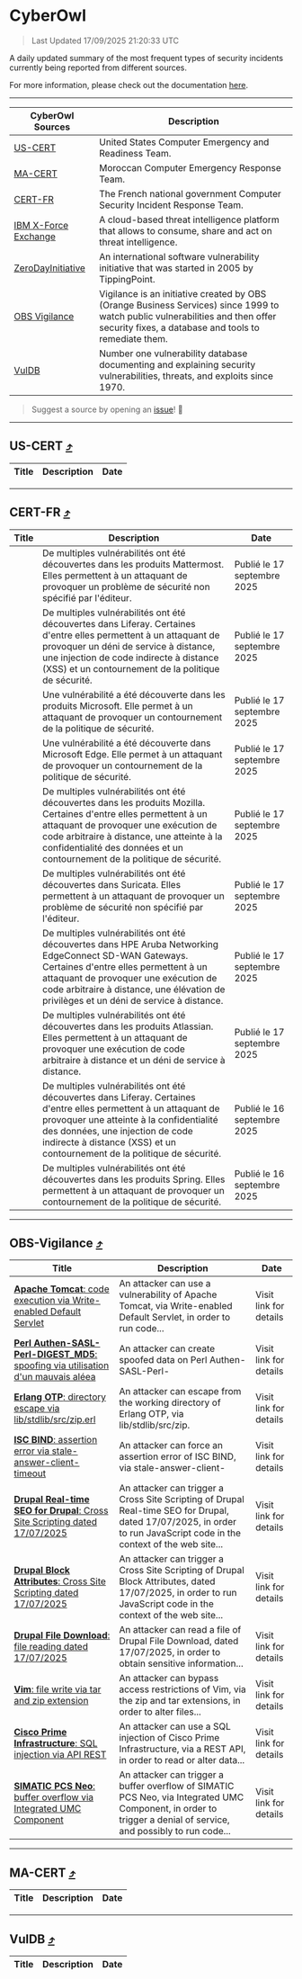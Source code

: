 
 <div id='top'></div>

# CyberOwl

 > Last Updated 17/09/2025 21:20:33 UTC
 
 A daily updated summary of the most frequent types of security incidents currently being reported from different sources.
 
 For more information, please check out the documentation [here](./docs/README.md).
 
 ---
 |CyberOwl Sources|Description|
 |---|---|
 |[US-CERT](#us-cert-arrow_heading_up)|United States Computer Emergency and Readiness Team.|
 |[MA-CERT](#ma-cert-arrow_heading_up)|Moroccan Computer Emergency Response Team.|
 |[CERT-FR](#cert-fr-arrow_heading_up)|The French national government Computer Security Incident Response Team.|
 |[IBM X-Force Exchange](#ibmcloud-arrow_heading_up)|A cloud-based threat intelligence platform that allows to consume, share and act on threat intelligence.|
 |[ZeroDayInitiative](#zerodayinitiative-arrow_heading_up)|An international software vulnerability initiative that was started in 2005 by TippingPoint.|
 |[OBS Vigilance](#obs-vigilance-arrow_heading_up)|Vigilance is an initiative created by OBS (Orange Business Services) since 1999 to watch public vulnerabilities and then offer security fixes, a database and tools to remediate them.|
 |[VulDB](#vuldb-arrow_heading_up)|Number one vulnerability database documenting and explaining security vulnerabilities, threats, and exploits since 1970.|
 
 > Suggest a source by opening an [issue](https://github.com/karimhabush/cyberowl/issues)! :raised_hands:
 ---

## US-CERT [:arrow_heading_up:](#cyberowl)

 |Title|Description|Date|
 |---|---|---|
 
 ---

## CERT-FR [:arrow_heading_up:](#cyberowl)

 |Title|Description|Date|
 |---|---|---|
 |[](https://www.cert.ssi.gouv.fr/avis/CERTFR-2025-AVI-0801/)|De multiples vulnérabilités ont été découvertes dans les produits Mattermost. Elles permettent à un attaquant de provoquer un problème de sécurité non spécifié par l'éditeur.|Publié le 17 septembre 2025|
 |[](https://www.cert.ssi.gouv.fr/avis/CERTFR-2025-AVI-0800/)|De multiples vulnérabilités ont été découvertes dans Liferay. Certaines d'entre elles permettent à un attaquant de provoquer un déni de service à distance, une injection de code indirecte à distance (XSS) et un contournement de la politique de sécurité.|Publié le 17 septembre 2025|
 |[](https://www.cert.ssi.gouv.fr/avis/CERTFR-2025-AVI-0799/)|Une vulnérabilité a été découverte dans les produits Microsoft. Elle permet à un attaquant de provoquer un contournement de la politique de sécurité.|Publié le 17 septembre 2025|
 |[](https://www.cert.ssi.gouv.fr/avis/CERTFR-2025-AVI-0798/)|Une vulnérabilité a été découverte dans Microsoft Edge. Elle permet à un attaquant de provoquer un contournement de la politique de sécurité.|Publié le 17 septembre 2025|
 |[](https://www.cert.ssi.gouv.fr/avis/CERTFR-2025-AVI-0797/)|De multiples vulnérabilités ont été découvertes dans les produits Mozilla. Certaines d'entre elles permettent à un attaquant de provoquer une exécution de code arbitraire à distance, une atteinte à la confidentialité des données et un contournement de la politique de sécurité.|Publié le 17 septembre 2025|
 |[](https://www.cert.ssi.gouv.fr/avis/CERTFR-2025-AVI-0796/)|De multiples vulnérabilités ont été découvertes dans Suricata. Elles permettent à un attaquant de provoquer un problème de sécurité non spécifié par l'éditeur.|Publié le 17 septembre 2025|
 |[](https://www.cert.ssi.gouv.fr/avis/CERTFR-2025-AVI-0795/)|De multiples vulnérabilités ont été découvertes dans HPE Aruba Networking EdgeConnect SD-WAN Gateways. Certaines d'entre elles permettent à un attaquant de provoquer une exécution de code arbitraire à distance, une élévation de privilèges et un déni de service à distance.|Publié le 17 septembre 2025|
 |[](https://www.cert.ssi.gouv.fr/avis/CERTFR-2025-AVI-0794/)|De multiples vulnérabilités ont été découvertes dans les produits Atlassian. Elles permettent à un attaquant de provoquer une exécution de code arbitraire à distance et un déni de service à distance.|Publié le 17 septembre 2025|
 |[](https://www.cert.ssi.gouv.fr/avis/CERTFR-2025-AVI-0793/)|De multiples vulnérabilités ont été découvertes dans Liferay. Certaines d'entre elles permettent à un attaquant de provoquer une atteinte à la confidentialité des données, une injection de code indirecte à distance (XSS) et un contournement de la politique de sécurité.|Publié le 16 septembre 2025|
 |[](https://www.cert.ssi.gouv.fr/avis/CERTFR-2025-AVI-0792/)|De multiples vulnérabilités ont été découvertes dans les produits Spring. Elles permettent à un attaquant de provoquer un contournement de la politique de sécurité.|Publié le 16 septembre 2025|
 
 ---

## OBS-Vigilance [:arrow_heading_up:](#cyberowl)

 |Title|Description|Date|
 |---|---|---|
 |[<a href="https://vigilance.fr/vulnerability/Apache-Tomcat-code-execution-via-Write-enabled-Default-Servlet-45917" class="noirorange"><b>Apache Tomcat</b>: code execution via Write-enabled Default Servlet</a>](https://vigilance.fr/vulnerability/Apache-Tomcat-code-execution-via-Write-enabled-Default-Servlet-45917)|An attacker can use a vulnerability of Apache Tomcat, via Write-enabled Default Servlet, in order to run code...|Visit link for details|
 |[<a href="https://vigilance.fr/vulnerability/Perl-Authen-SASL-Perl-DIGEST-MD5-spoofing-via-utilisation-d-un-mauvais-aleea-47738" class="noirorange"><b>Perl Authen-SASL-Perl-<wbr>DIGEST_MD5</wbr></b>: spoofing via utilisation d'un mauvais aléea</a>](https://vigilance.fr/vulnerability/Perl-Authen-SASL-Perl-DIGEST-MD5-spoofing-via-utilisation-d-un-mauvais-aleea-47738)|An attacker can create spoofed data on Perl Authen-SASL-Perl-|Visit link for details|
 |[<a href="https://vigilance.fr/vulnerability/Erlang-OTP-directory-escape-via-lib-stdlib-src-zip-erl-47737" class="noirorange"><b>Erlang OTP</b>: directory escape via lib/stdlib/src/zip.<wbr>erl</wbr></a>](https://vigilance.fr/vulnerability/Erlang-OTP-directory-escape-via-lib-stdlib-src-zip-erl-47737)|An attacker can escape from the working directory of Erlang OTP, via lib/stdlib/src/zip.|Visit link for details|
 |[<a href="https://vigilance.fr/vulnerability/ISC-BIND-assertion-error-via-stale-answer-client-timeout-47734" class="noirorange"><b>ISC BIND</b>: assertion error via stale-answer-client-<wbr>timeout</wbr></a>](https://vigilance.fr/vulnerability/ISC-BIND-assertion-error-via-stale-answer-client-timeout-47734)|An attacker can force an assertion error of ISC BIND, via stale-answer-client-|Visit link for details|
 |[<a href="https://vigilance.fr/vulnerability/Drupal-Real-time-SEO-for-Drupal-Cross-Site-Scripting-dated-17-07-2025-47732" class="noirorange"><b>Drupal Real-time SEO for Drupal</b>: Cross Site Scripting dated 17/07/2025</a>](https://vigilance.fr/vulnerability/Drupal-Real-time-SEO-for-Drupal-Cross-Site-Scripting-dated-17-07-2025-47732)|An attacker can trigger a Cross Site Scripting of Drupal Real-time SEO for Drupal, dated 17/07/2025, in order to run JavaScript code in the context of the web site...|Visit link for details|
 |[<a href="https://vigilance.fr/vulnerability/Drupal-Block-Attributes-Cross-Site-Scripting-dated-17-07-2025-47731" class="noirorange"><b>Drupal Block Attributes</b>: Cross Site Scripting dated 17/07/2025</a>](https://vigilance.fr/vulnerability/Drupal-Block-Attributes-Cross-Site-Scripting-dated-17-07-2025-47731)|An attacker can trigger a Cross Site Scripting of Drupal Block Attributes, dated 17/07/2025, in order to run JavaScript code in the context of the web site...|Visit link for details|
 |[<a href="https://vigilance.fr/vulnerability/Drupal-File-Download-file-reading-dated-17-07-2025-47730" class="noirorange"><b>Drupal File Download</b>: file reading dated 17/07/2025</a>](https://vigilance.fr/vulnerability/Drupal-File-Download-file-reading-dated-17-07-2025-47730)|An attacker can read a file of Drupal File Download, dated 17/07/2025, in order to obtain sensitive information...|Visit link for details|
 |[<a href="https://vigilance.fr/vulnerability/Vim-file-write-via-tar-and-zip-extension-47729" class="noirorange"><b>Vim</b>: file write via tar and zip extension</a>](https://vigilance.fr/vulnerability/Vim-file-write-via-tar-and-zip-extension-47729)|An attacker can bypass access restrictions of Vim, via the zip and tar extensions, in order to alter files...|Visit link for details|
 |[<a href="https://vigilance.fr/vulnerability/Cisco-Prime-Infrastructure-SQL-injection-via-API-REST-47728" class="noirorange"><b>Cisco Prime Infrastructure</b>: SQL injection via API REST</a>](https://vigilance.fr/vulnerability/Cisco-Prime-Infrastructure-SQL-injection-via-API-REST-47728)|An attacker can use a SQL injection of Cisco Prime Infrastructure, via a REST API, in order to read or alter data...|Visit link for details|
 |[<a href="https://vigilance.fr/vulnerability/SIMATIC-PCS-Neo-buffer-overflow-via-Integrated-UMC-Component-45909" class="noirorange"><b>SIMATIC PCS Neo</b>: buffer overflow via Integrated UMC Component</a>](https://vigilance.fr/vulnerability/SIMATIC-PCS-Neo-buffer-overflow-via-Integrated-UMC-Component-45909)|An attacker can trigger a buffer overflow of SIMATIC PCS Neo, via Integrated UMC Component, in order to trigger a denial of service, and possibly to run code...|Visit link for details|
 
 ---

## MA-CERT [:arrow_heading_up:](#cyberowl)

 |Title|Description|Date|
 |---|---|---|
 
 ---

## VulDB [:arrow_heading_up:](#cyberowl)

 |Title|Description|Date|
 |---|---|---|
 